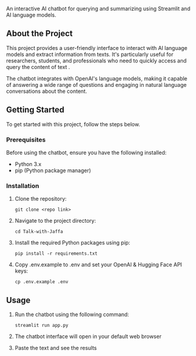 


An interactive AI chatbot for querying and summarizing using Streamlit and AI language models.


## About the Project 

This project provides a user-friendly interface to interact with AI language models and extract information from texts. It's particularly useful for researchers, students, and professionals who need to quickly access and query the content of text .

The chatbot integrates with OpenAI's language models, making it capable of answering a wide range of questions and engaging in natural language conversations about the content.

## Getting Started 

To get started with this project, follow the steps below.

### Prerequisites 

Before using the chatbot, ensure you have the following installed:

- Python 3.x 
- pip (Python package manager) 

### Installation 

1. Clone the repository:

   ```shell
   git clone <repo link>
   ```
2. Navigate to the project directory:

    ```shell
    cd Talk-with-Jaffa
    ```
3. Install the required Python packages using pip:
    ```shell
    pip install -r requirements.txt
    ```

4. Copy .env.example to .env and set your OpenAI & Hugging Face API keys:

    ```shell
    cp .env.example .env
    ```

## Usage 

1. Run the chatbot using the following command:

    ```shell
    streamlit run app.py
    ```
3. The chatbot interface will open in your default web browser 
4. Paste the text and see the results



